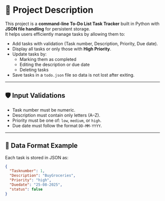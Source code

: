 # 📖 Project Description

This project is a **command-line To-Do List Task Tracker** built in Python with **JSON file handling** for persistent storage.  
It helps users efficiently manage tasks by allowing them to:

- Add tasks with validation (Task number, Description, Priority, Due date).
- Display all tasks or only those with **High Priority**.
- Update tasks by:
  - Marking them as completed
  - Editing the description or due date
  - Deleting tasks
- Save tasks in a `todo.json` file so data is not lost after exiting.

---

## 🛡️ Input Validations

- Task number must be numeric.
- Description must contain only letters (A–Z).
- Priority must be one of: `low`, `medium`, or `high`.
- Due date must follow the format `DD-MM-YYYY`.

---

## 📂 Data Format Example

Each task is stored in JSON as:

```json
{
  "Tasknumber": 1,
  "Description": "BuyGroceries",
  "Priority": "high",
  "Duedate": "25-08-2025",
  "status": false
}
